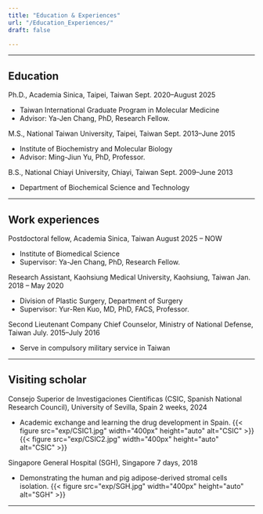 ```yaml
---
title: "Education & Experiences"
url: "/Education_Experiences/"
draft: false

---
```


--- 
## Education

Ph.D., Academia Sinica, Taipei, Taiwan
Sept. 2020–August 2025
+ Taiwan International Graduate Program in Molecular Medicine
+ Advisor: Ya-Jen Chang, PhD, Research Fellow.


M.S., National Taiwan University, Taipei, Taiwan
Sept. 2013–June 2015
+ Institute of Biochemistry and Molecular Biology
+ Advisor: Ming-Jiun Yu, PhD, Professor.


B.S., National Chiayi University, Chiayi, Taiwan
Sept. 2009–June 2013
+ Department of Biochemical Science and Technology  

---

## Work experiences

Postdoctoral fellow, Academia Sinica, Taiwan
August 2025 – NOW
+ Institute of Biomedical Science
+ Supervisor: Ya-Jen Chang, PhD, Research Fellow.


Research Assistant, Kaohsiung Medical University, Kaohsiung, Taiwan
Jan. 2018 – May 2020
+ Division of Plastic Surgery, Department of Surgery
+ Supervisor: Yur-Ren Kuo, MD, PhD, FACS, Professor.


Second Lieutenant Company Chief Counselor, Ministry of National Defense, Taiwan 
July. 2015–July 2016
+ Serve in compulsory military service in Taiwan

---

## Visiting scholar

Consejo Superior de Investigaciones Científicas (CSIC, Spanish National Research Council),
University of Sevilla, Spain
2 weeks, 2024
+ Academic exchange and learning the drug development in Spain.
{{<  figure src="exp/CSIC1.jpg" width="400px" height="auto" alt="CSIC" >}} {{<  figure src="exp/CSIC2.jpg" width="400px" height="auto" alt="CSIC" >}}

Singapore General Hospital (SGH), Singapore
7 days, 2018
+ Demonstrating the human and pig adipose-derived stromal cells isolation.
{{<  figure src="exp/SGH.jpg" width="400px" height="auto" alt="SGH" >}}

---